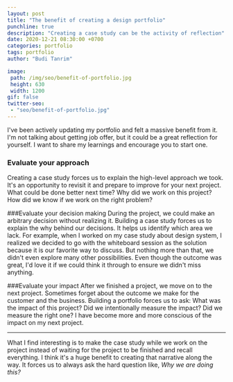```yaml
---
layout: post
title: "The benefit of creating a design portfolio"
punchline: true
description: "Creating a case study can be the activity of reflection"
date: 2020-12-21 08:30:00 +0700
categories: portfolio
tags: portfolio
author: "Budi Tanrim"

image:
 path: /img/seo/benefit-of-portfolio.jpg
 height: 630
 width: 1200
gif: false
twitter-seo: 
 - "seo/benefit-of-portfolio.jpg"
---
```


I've been actively updating my portfolio and felt a massive benefit from it. I'm not talking about getting job offer, but it could be a great reflection for yourself. I want to share my learnings and encourage you to start one.

### Evaluate your approach
Creating a case study forces us to explain the high-level approach we took. It's an opportunity to revisit it and prepare to improve for your next project. What could be done better next time? Why did we work on this project? How did we know if we work on the right problem?

###Evaluate your decision making
During the project, we could make an arbitrary decision without realizing it. Building a case study forces us to explain the why behind our decisions. It helps us identify which area we lack. For example, when I worked on my case study about design system, I realized we decided to go with the whiteboard session as the solution because it is our favorite way to discuss. But nothing more than that, we didn't even explore many other possibilities. Even though the outcome was great, I'd love it if we could think it through to ensure we didn't miss anything.

###Evaluate your impact
After we finished a project, we move on to the next project. Sometimes forget about the outcome we make for the customer and the business. Building a portfolio forces us to ask: What was the impact of this project? Did we intentionally measure the impact? Did we measure the right one? I have become more and more conscious of the impact on my next project.

---

What I find interesting is to make the case study while we work on the project instead of waiting for the project to be finished and recall everything. I think it's a huge benefit to creating that narrative along the way. It forces us to always ask the hard question like, *Why we are doing this?*
